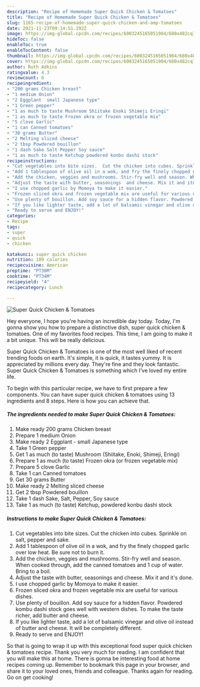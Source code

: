 ```yaml
---
description: "Recipe of Homemade Super Quick Chicken & Tomatoes"
title: "Recipe of Homemade Super Quick Chicken & Tomatoes"
slug: 1165-recipe-of-homemade-super-quick-chicken-and-amp-tomatoes
date: 2021-11-23T09:14:51.292Z
image: https://img-global.cpcdn.com/recipes/6003245165051904/680x482cq70/super-quick-chicken-tomatoes-recipe-main-photo.jpg
hideToc: false
enableToc: true
enableTocContent: false
thumbnail: https://img-global.cpcdn.com/recipes/6003245165051904/680x482cq70/super-quick-chicken-tomatoes-recipe-main-photo.jpg
cover: https://img-global.cpcdn.com/recipes/6003245165051904/680x482cq70/super-quick-chicken-tomatoes-recipe-main-photo.jpg
author: Ruth Adkins
ratingvalue: 4.3
reviewcount: 6
recipeingredient:
- "200 grams Chicken breast"
- "1 medium Onion"
- "2 Eggplant  small Japanese type"
- "1 Green pepper"
- "1 as much to taste Mushroom Shiitake Enoki Shimeji Eringi"
- "1 as much to taste Frozen okra or frozen vegetable mix"
- "5 clove Garlic"
- "1 can Canned tomatoes"
- "30 grams Butter"
- "2 Melting sliced cheese"
- "2 tbsp Powdered bouillon"
- "1 dash Sake Salt Pepper Soy sauce"
- "1 as much to taste Ketchup powdered konbu dashi stock"
recipeinstructions:
- "Cut vegetables into bite sizes.  Cut the chicken into cubes. Sprinkle on salt, pepper and sake."
- "Add 1 tablespoon of olive oil in a wok, and fry the finely chopped garlic over low heat.  Be sure not to burn it."
- "Add the chicken, veggies and mushrooms. Stir-fry well and season. When cooked through, add the canned tomatoes and 1 cup of water. Bring to a boil."
- "Adjust the taste with butter, seasonings  and cheese. Mix it and it&#39;s done."
- "I use chopped garlic by Momoya to make it easier."
- "Frozen sliced okra and frozen vegetable mix are useful for various dishes."
- "Use plenty of bouillon. Add soy sauce for a hidden flavor. Powdered kombu dashi stock goes well with western dishes. To make the taste richer, add butter and cheese."
- "If you like lighter taste, add a lot of balsamic vinegar and olive oil instead of butter and cheese.  It will be completely different."
- "Ready to serve and ENJOY!"
categories:
- Recipe
tags:
- super
- quick
- chicken

katakunci: super quick chicken 
nutrition: 189 calories
recipecuisine: American
preptime: "PT30M"
cooktime: "PT34M"
recipeyield: "4"
recipecategory: Lunch

---
```



![Super Quick Chicken & Tomatoes](https://img-global.cpcdn.com/recipes/6003245165051904/680x482cq70/super-quick-chicken-tomatoes-recipe-main-photo.jpg)

Hey everyone, I hope you're having an incredible day today. Today, I'm gonna show you how to prepare a distinctive dish, super quick chicken & tomatoes. One of my favorites food recipes. This time, I am going to make it a bit unique. This will be really delicious.



Super Quick Chicken & Tomatoes is one of the most well liked of recent trending foods on earth. It's simple, it is quick, it tastes yummy. It is appreciated by millions every day. They're fine and they look fantastic. Super Quick Chicken & Tomatoes is something which I've loved my entire life.


To begin with this particular recipe, we have to first prepare a few components. You can have super quick chicken & tomatoes using 13 ingredients and 8 steps. Here is how you can achieve that.

<!--inarticleads1-->

##### The ingredients needed to make Super Quick Chicken & Tomatoes:

1. Make ready 200 grams Chicken breast
1. Prepare 1 medium Onion
1. Make ready 2 Eggplant - small Japanese type
1. Take 1 Green pepper
1. Get 1 as much (to taste) Mushroom (Shiitake, Enoki, Shimeji, Eringi)
1. Prepare 1 as much (to taste) Frozen okra (or frozen vegetable mix)
1. Prepare 5 clove Garlic
1. Take 1 can Canned tomatoes
1. Get 30 grams Butter
1. Make ready 2 Melting sliced cheese
1. Get 2 tbsp Powdered bouillon
1. Take 1 dash Sake, Salt, Pepper, Soy sauce
1. Take 1 as much (to taste) Ketchup, powdered konbu dashi stock




<!--inarticleads2-->

##### Instructions to make Super Quick Chicken & Tomatoes:

1. Cut vegetables into bite sizes.  Cut the chicken into cubes. Sprinkle on salt, pepper and sake.
1. Add 1 tablespoon of olive oil in a wok, and fry the finely chopped garlic over low heat.  Be sure not to burn it.
1. Add the chicken, veggies and mushrooms. Stir-fry well and season. When cooked through, add the canned tomatoes and 1 cup of water. Bring to a boil.
1. Adjust the taste with butter, seasonings  and cheese. Mix it and it&#39;s done.
1. I use chopped garlic by Momoya to make it easier.
1. Frozen sliced okra and frozen vegetable mix are useful for various dishes.
1. Use plenty of bouillon. Add soy sauce for a hidden flavor. Powdered kombu dashi stock goes well with western dishes. To make the taste richer, add butter and cheese.
1. If you like lighter taste, add a lot of balsamic vinegar and olive oil instead of butter and cheese.  It will be completely different.
1. Ready to serve and ENJOY!



So that is going to wrap it up with this exceptional food super quick chicken & tomatoes recipe. Thank you very much for reading. I am confident that you will make this at home. There is gonna be interesting food at home recipes coming up. Remember to bookmark this page in your browser, and share it to your loved ones, friends and colleague. Thanks again for reading. Go on get cooking!
